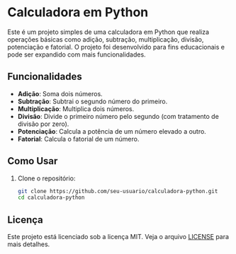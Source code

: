 # Calculadora em Python

Este é um projeto simples de uma calculadora em Python que realiza operações básicas como adição, subtração, multiplicação, divisão, potenciação e fatorial. O projeto foi desenvolvido para fins educacionais e pode ser expandido com mais funcionalidades.

## Funcionalidades

- **Adição**: Soma dois números.
- **Subtração**: Subtrai o segundo número do primeiro.
- **Multiplicação**: Multiplica dois números.
- **Divisão**: Divide o primeiro número pelo segundo (com tratamento de divisão por zero).
- **Potenciação**: Calcula a potência de um número elevado a outro.
- **Fatorial**: Calcula o fatorial de um número.
## Como Usar

1. Clone o repositório:

   ```bash
   git clone https://github.com/seu-usuario/calculadora-python.git
   cd calculadora-python

## Licença

Este projeto está licenciado sob a licença MIT. Veja o arquivo [LICENSE](LICENSE) para mais detalhes.
